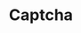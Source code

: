 ---
layout: pattern.njk
tags: 
    - legacy_fr
    - legacy_components_fr
    - page
key: captcha-legacy_fr
title: Captcha
parent: components-legacy_fr
image: legacy/overview/captcha.webp
keywords: 
order: 50
availablelanguages: 
    - de
    - en
---
